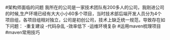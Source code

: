 #架构师面临的问题
我所在的公司是一家技术团队有200多人的公司，我刚进公司的时候,生产环境已经有大大小小60多个项目，当时技术部后端开发人员分为4个项目组，各项目组相对独立，公司是初创公司，技术上缺乏统一规范，导致存在如下问题：
-重复建设
-代码杂乱
-效率低下
-运维环境复杂
#运用maven梳理项目
#maven常用技巧
